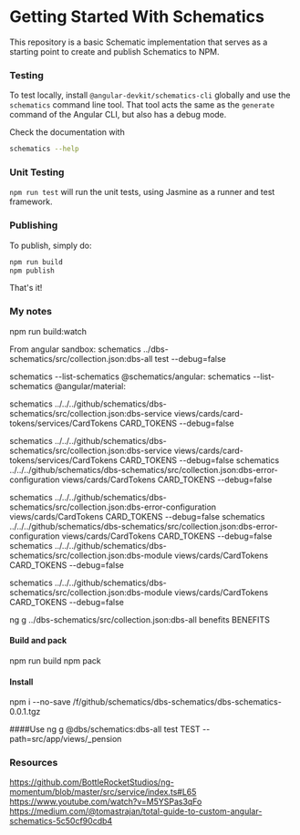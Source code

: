 # Getting Started With Schematics

This repository is a basic Schematic implementation that serves as a starting point to create and publish Schematics to NPM.

### Testing

To test locally, install `@angular-devkit/schematics-cli` globally and use the `schematics` command line tool. That tool acts the same as the `generate` command of the Angular CLI, but also has a debug mode.

Check the documentation with
```bash
schematics --help
```

### Unit Testing

`npm run test` will run the unit tests, using Jasmine as a runner and test framework.

### Publishing

To publish, simply do:

```bash
npm run build
npm publish
```

That's it!

### My notes
npm run build:watch

From angular sandbox:
schematics ../dbs-schematics/src/collection.json:dbs-all test --debug=false

schematics --list-schematics @schematics/angular:
schematics --list-schematics @angular/material:

schematics ../../../github/schematics/dbs-schematics/src/collection.json:dbs-service views/cards/card-tokens/services/CardTokens CARD_TOKENS --debug=false

schematics ../../../github/schematics/dbs-schematics/src/collection.json:dbs-service views/cards/card-tokens/services/CardTokens CARD_TOKENS --debug=false
schematics ../../../github/schematics/dbs-schematics/src/collection.json:dbs-error-configuration views/cards/CardTokens CARD_TOKENS --debug=false

schematics ../../../github/schematics/dbs-schematics/src/collection.json:dbs-error-configuration views/cards/CardTokens CARD_TOKENS --debug=false
schematics ../../../github/schematics/dbs-schematics/src/collection.json:dbs-error-configuration views/cards/CardTokens CARD_TOKENS --debug=false
schematics ../../../github/schematics/dbs-schematics/src/collection.json:dbs-module views/cards/CardTokens CARD_TOKENS --debug=false

schematics ../../../github/schematics/dbs-schematics/src/collection.json:dbs-module views/cards/CardTokens CARD_TOKENS --debug=false
 
ng g ../dbs-schematics/src/collection.json:dbs-all benefits BENEFITS

#### Build and pack
npm run build
npm pack

#### Install
npm i --no-save /f/github/schematics/dbs-schematics/dbs-schematics-0.0.1.tgz

####Use
ng g @dbs/schematics:dbs-all test TEST --path=src/app/views/_pension
 
### Resources
https://github.com/BottleRocketStudios/ng-momentum/blob/master/src/service/index.ts#L65
https://www.youtube.com/watch?v=M5YSPas3qFo
https://medium.com/@tomastrajan/total-guide-to-custom-angular-schematics-5c50cf90cdb4
